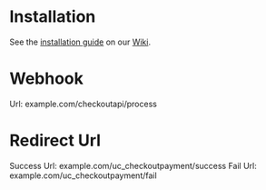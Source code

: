 Installation
============

See the [installation guide](https://github.com/checkout/checkout-ubercart-module/wiki/Installation) on our [Wiki](https://github.com/checkout/checkout-ubercart-module/wiki).

Webhook
========
Url: example.com/checkoutapi/process

Redirect Url
========
Success Url: example.com/uc_checkoutpayment/success
Fail Url: example.com/uc_checkoutpayment/fail


